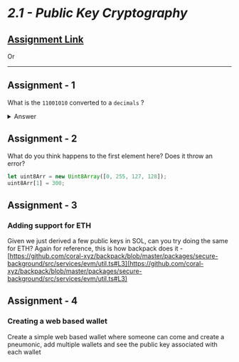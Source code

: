 # _2.1 - Public Key Cryptography_

## [Assignment Link](https://projects.100xdevs.com/tracks/public-private-keys/Public-Key-Cryptography-10)

Or

---

## Assignment - 1

What is the `11001010` converted to a `decimals` ?

<details>
<summary>Answer</summary>
    <ul>
        <li>2^7: 1×27=1×128=128</li>
        <li>2^6: 1×26=1×64=64</li>
        <li>2^5: 0×25=0×32=0</li>
        <li>2^4: 0×24=0×16=0</li>
        <li>2^3: 1×23=1×8=8</li>
        <li>2^2: 0×22=0×4=0</li>
        <li>2^1: 1×21=1×2=2</li>
        <li>2^0: 0×20=0×1=0</li> = 202
    </ul>
</details>

## Assignment - 2

What do you think happens to the first element here? Does it throw an error?

```js
let uint8Arr = new Uint8Array([0, 255, 127, 128]);
uint8Arr[1] = 300;
```

## Assignment - 3

### Adding support for ETH

Given we just derived a few public keys in SOL, can you try doing the same for ETH?
Again for reference, this is how backpack does it - [https://github.com/coral-xyz/backpack/blob/master/packages/secure-background/src/services/evm/util.ts#L3](https://github.com/coral-xyz/backpack/blob/master/packages/secure-background/src/services/evm/util.ts#L3)

## Assignment - 4

### Creating a web based wallet

Create a simple web based wallet where someone can come and create a pneumonic, add multiple wallets and see the public key associated with each wallet
